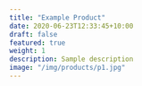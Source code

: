 ```yaml
---
title: "Example Product"
date: 2020-06-23T12:33:45+10:00
draft: false
featured: true
weight: 1
description: Sample description
image: "/img/products/p1.jpg"
---
```


